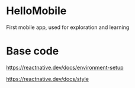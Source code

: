 # HelloMobile
First mobile app, used for exploration and learning


# Base code
https://reactnative.dev/docs/environment-setup

https://reactnative.dev/docs/style
